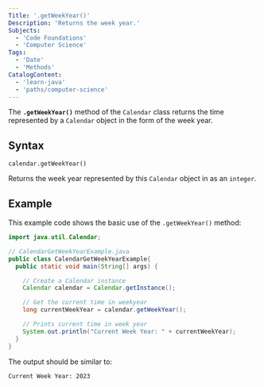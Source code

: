 ```yaml
---
Title: '.getWeekYear()'
Description: 'Returns the week year.'
Subjects:
  - 'Code Foundations'
  - 'Computer Science'
Tags:
  - 'Date'
  - 'Methods'
CatalogContent:
  - 'learn-java'
  - 'paths/computer-science'
---
```


The **`.getWeekYear()`** method of the `Calendar` class returns the time represented by a `Calendar` object in the form of the week year.

## Syntax

```pseudo
calendar.getWeekYear()
```

Returns the week year represented by this `Calendar` object in as an `integer`.

## Example

This example code shows the basic use of the `.getWeekYear()` method:

```java
import java.util.Calendar;

// CalendarGetWeekYearExample.java
public class CalendarGetWeekYearExample{
  public static void main(String[] args) {

    // Create a Calendar instance
    Calendar calendar = Calendar.getInstance();

    // Get the current time in weekyear
    long currentWeekYear = calendar.getWeekYear();

    // Prints current time in week year
    System.out.println("Current Week Year: " + currentWeekYear);
  }
}
```

The output should be similar to:

```shell
Current Week Year: 2023
```

